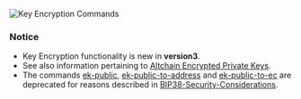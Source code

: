 ![Key Encryption Commands](https://raw.githubusercontent.com/libbitcoin/libbitcoin-explorer/network/img/key-encryption-commands.png)

### Notice
* Key Encryption functionality is new in **version3**.
* See also information pertaining to [Altchain Encrypted Private Keys](https://github.com/libbitcoin/libbitcoin/wiki/Altchain-Encrypted-Private-Keys).
* The commands [ek-public](bx-ek-public), [ek-public-to-address](bx-ek-public-to-address) and [ek-public-to-ec](bx-ek-public-to-ec) are deprecated for reasons described in [BIP38-Security-Considerations](https://github.com/libbitcoin/libbitcoin/wiki/BIP38-Security-Considerations).